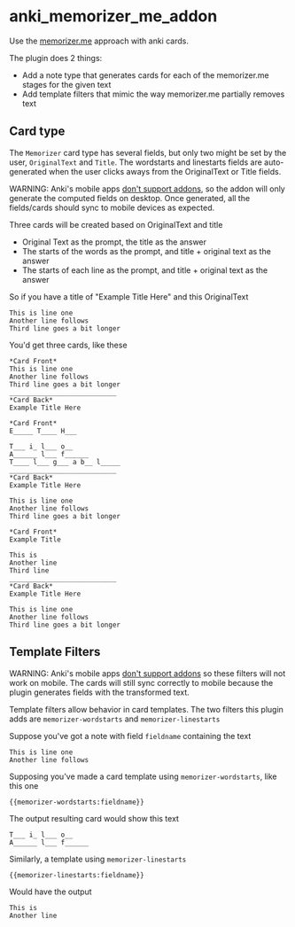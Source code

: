 # anki_memorizer_me_addon
Use the [memorizer.me](https://memorizer.me/) approach with anki cards.


The plugin does 2 things:
- Add a note type that generates cards for each of the memorizer.me stages for the given text
- Add template filters that mimic the way memorizer.me partially removes text


## Card type

The `Memorizer` card type has several fields, but only two might be set by the user, `OriginalText` and `Title`.
The wordstarts and linestarts fields are auto-generated when the user clicks aways from the OriginalText or Title fields.

WARNING: Anki's mobile apps [don't support addons](https://forums.ankiweb.net/t/how-to-install-add-ons-in-android-13/29489), so the addon will only
generate the computed fields on desktop. Once generated, all the fields/cards should sync to mobile devices as expected.

Three cards will be created based on OriginalText and title
- Original Text as the prompt, the title as the answer
- The starts of the words as the prompt, and title + original text as the answer
- The starts of each line as the prompt, and title + original text as the answer

So if you have a title of "Example Title Here" and this OriginalText
```
This is line one
Another line follows
Third line goes a bit longer
```

You'd get three cards, like these

```
*Card Front*
This is line one
Another line follows
Third line goes a bit longer
___________________________
*Card Back*
Example Title Here
```

```
*Card Front*
E_____ T____ H___

T___ i_ l___ o__
A______ l___ f______
T____ l___ g___ a b__ l_____
___________________________
*Card Back*
Example Title Here

This is line one
Another line follows
Third line goes a bit longer
```

```
*Card Front*
Example Title

This is
Another line
Third line
___________________________
*Card Back*
Example Title Here

This is line one
Another line follows
Third line goes a bit longer
```



## Template Filters

WARNING: Anki's mobile apps [don't support addons](https://forums.ankiweb.net/t/how-to-install-add-ons-in-android-13/29489) so these filters will not work on mobile.
The cards will still sync correctly to mobile because the plugin generates fields with the transformed text.

Template filters allow behavior in card templates.
The two filters this plugin adds are `memorizer-wordstarts` and `memorizer-linestarts`

Suppose you've got a note with field `fieldname` containing the text

```
This is line one
Another line follows
```

Supposing you've made a card template using `memorizer-wordstarts`, like this one
```
{{memorizer-wordstarts:fieldname}}
```

The output resulting card would show this text

```
T___ i_ l___ o__
A______ l___ f______
```

Similarly, a template using `memorizer-linestarts`

```
{{memorizer-linestarts:fieldname}}
```

Would have the output

```
This is
Another line
```
